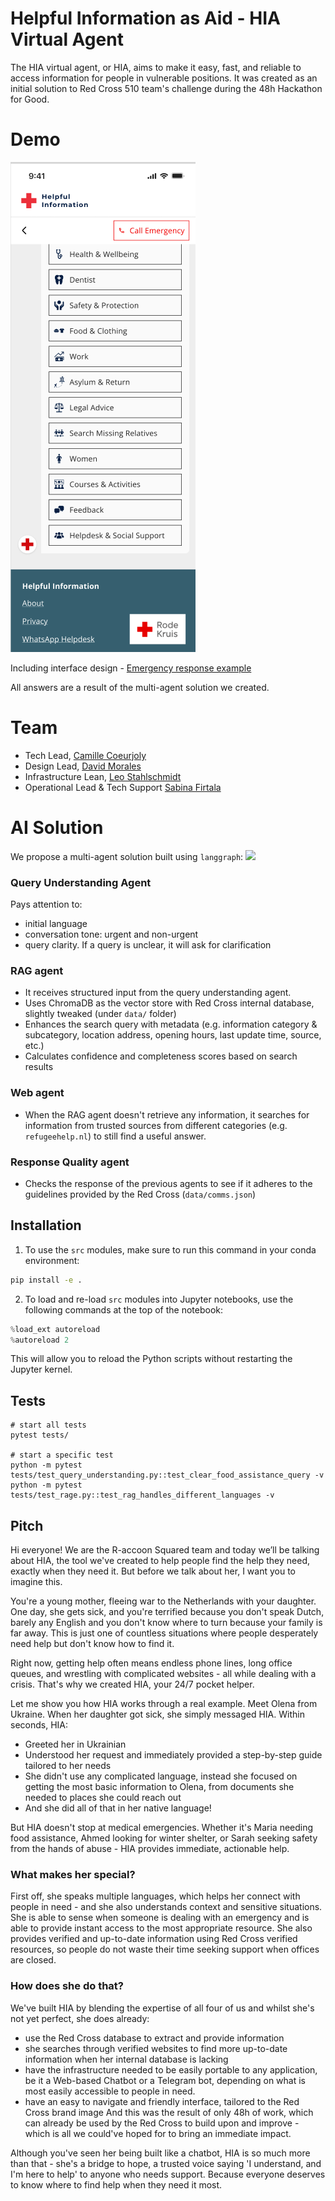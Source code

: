 # Helpful Information as Aid - HIA Virtual Agent
The HIA virtual agent, or HIA, aims to make it easy, fast, and reliable to access information for people in vulnerable positions. It was created as an initial solution to Red Cross 510 team's challenge during the 48h Hackathon for Good.

# Demo
![](img/hifi_red_cross_categories.png) 

Including interface design - [Emergency response example](https://www.youtube.com/shorts/R8XbCnvsnAU)

All answers are a result of the multi-agent solution we created.

# Team 
- Tech Lead, [Camille Coeurjoly](https://github.com/Camille1992)
- Design Lead, [David Morales](https://www.linkedin.com/in/davidmdlr/)
- Infrastructure Lean, [Leo Stahlschmidt](https://github.com/pizzadizza)
- Operational Lead & Tech Support [Sabina Firtala](https://github.com/sabinagio)

# AI Solution
We propose a multi-agent solution built using `langgraph`:
![](img/agent_convo_flow.png)

### Query Understanding Agent
Pays attention to:
- initial language
- conversation tone: urgent and non-urgent
- query clarity. If a query is unclear, it will ask for clarification

### RAG agent
- It receives structured input from the query understanding agent.
- Uses ChromaDB as the vector store with Red Cross internal database, slightly tweaked (under `data/` folder)
- Enhances the search query with metadata (e.g. information category & subcategory, location address, opening hours, last update time, source, etc.)
- Calculates confidence and completeness scores based on search results

### Web agent
- When the RAG agent doesn't retrieve any information, it searches for information from trusted sources from different categories (e.g. `refugeehelp.nl`) to still find a useful answer.

### Response Quality agent
- Checks the response of the previous agents to see if it adheres to the guidelines provided by the Red Cross (`data/comms.json`)

## Installation

1. To use the `src` modules, make sure to run this command in your conda environment:
```bash
pip install -e .
```

2. To load and re-load `src` modules into Jupyter notebooks, use the following commands at the top of the notebook:
```python
%load_ext autoreload
%autoreload 2
```
This will allow you to reload the Python scripts without restarting the Jupyter kernel.

## Tests

```
# start all tests
pytest tests/

# start a specific test
python -m pytest tests/test_query_understanding.py::test_clear_food_assistance_query -v
python -m pytest tests/test_rage.py::test_rag_handles_different_languages -v
```

## Pitch
Hi everyone! We are the R-accoon Squared team and today we’ll be talking about HIA, the tool we've created to help people find the help they need, exactly when they need it. But before we talk about her, I want you to imagine this.

You're a young mother, fleeing war to the Netherlands with your daughter. One day, she gets sick, and you're terrified because you don't speak Dutch, barely any English and you don't know where to turn because your family is far away. This is just one of countless situations where people desperately need help but don't know how to find it.

Right now, getting help often means endless phone lines, long office queues, and wrestling with complicated websites - all while dealing with a crisis. That's why we created HIA, your 24/7 pocket helper.

Let me show you how HIA works through a real example. Meet Olena from Ukraine. When her daughter got sick, she simply messaged HIA. Within seconds, HIA:
* Greeted her in Ukrainian
* Understood her request and immediately provided a step-by-step guide tailored to her needs
* She didn't use any complicated language, instead she focused on getting the most basic information to Olena, from documents she needed to places she could reach out
* And she did all of that in her native language!

But HIA doesn't stop at medical emergencies. Whether it's Maria needing food assistance, Ahmed looking for winter shelter, or Sarah seeking safety from the hands of abuse - HIA provides immediate, actionable help.

### What makes her special?
First off, she speaks multiple languages, which helps her connect with people in need - and she also understands context and sensitive situations. She is able to sense when someone is dealing with an emergency and is able to provide instant access to the most appropriate resource. She also provides verified and up-to-date information using Red Cross verified resources, so people do not waste their time seeking support when offices are closed.

### How does she do that?
We've built HIA by blending the expertise of all four of us and whilst she's not yet perfect, she does already:
* use the Red Cross database to extract and provide information
* she searches through verified websites to find more up-to-date information when her internal database is lacking
* have the infrastructure needed to be easily portable to any application, be it a Web-based Chatbot or a Telegram bot, depending on what is most easily accessible to people in need.
* have an easy to navigate and friendly interface, tailored to the Red Cross brand image
And this was the result of only 48h of work, which can already be used by the Red Cross to build upon and improve - which is all we could've hoped for to bring an immediate impact.

Although you've seen her being built like a chatbot, HIA is so much more than that - she's a bridge to hope, a trusted voice saying 'I understand, and I'm here to help' to anyone who needs support. Because everyone deserves to know where to find help when they need it most.
